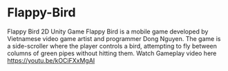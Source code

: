 # Flappy-Bird
Flappy Bird 2D Unity Game
Flappy Bird is a mobile game developed by Vietnamese video game artist and programmer Dong Nguyen. The game is a side-scroller where the player controls a bird, attempting to fly between columns of green pipes without hitting them.
Watch Gameplay video here
https://youtu.be/kOCiFXxMgAI
